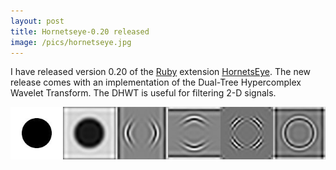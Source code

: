 ```yaml
---
layout: post
title: Hornetseye-0.20 released
image: /pics/hornetseye.jpg
---
```


I have released version 0.20 of the [Ruby] extension [HornetsEye]. The new release comes with an  implementation of the Dual-Tree Hypercomplex Wavelet Transform. The DHWT is useful for filtering 2-D signals.

<span class="center"><img src="/pics/hca.jpg" width="508" alt="Picture of hypercomplex Wavelet decomposition"/></span>

[Ruby]: http://www.ruby-lang.org/
[HornetsEye]: http://www.wedesoft.de/hornetseye-api/
